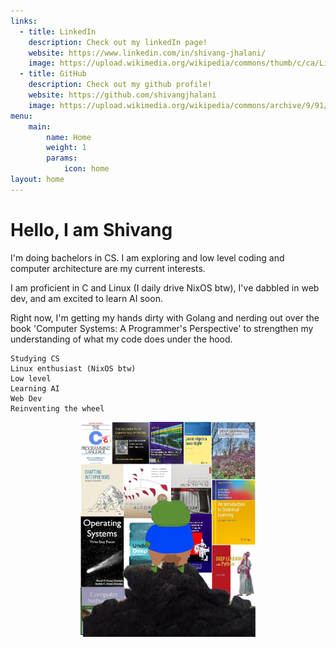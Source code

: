 ```yaml
---
links:
  - title: LinkedIn
    description: Check out my linkedIn page!
    website: https://www.linkedin.com/in/shivang-jhalani/
    image: https://upload.wikimedia.org/wikipedia/commons/thumb/c/ca/LinkedIn_logo_initials.png/200px-LinkedIn_logo_initials.png
  - title: GitHub
    description: Check out my github profile!
    website: https://github.com/shivangjhalani
    image: https://upload.wikimedia.org/wikipedia/commons/archive/9/91/20180806170714%21Octicons-mark-github.svg
menu:
    main:
        name: Home
        weight: 1
        params:
            icon: home
layout: home
---
```


# __Hello, I am Shivang__

I'm doing bachelors in CS. I am exploring and low level coding and computer architecture are my current interests.

I am proficient in C and Linux (I daily drive NixOS btw), I've dabbled in web dev, and am excited to learn AI soon.

Right now, I'm getting my hands dirty with Golang and nerding out over the book 'Computer Systems: A Programmer's Perspective' to strengthen my understanding of what my code does under the hood.

```
Studying CS
Linux enthusiast (NixOS btw)
Low level
Learning AI
Web Dev
Reinventing the wheel
```

<p align="center">
  <img src="./reinvent.png" width="280" height="auto" alt="reinvent">
</p>
